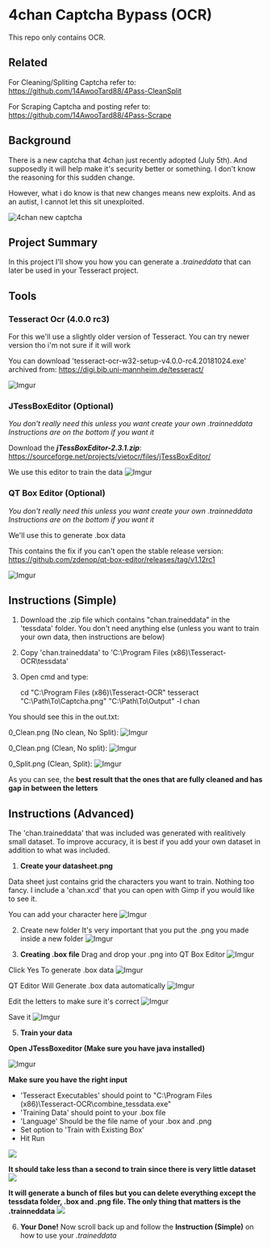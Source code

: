 # 4chan Captcha Bypass (OCR)

This repo only contains OCR.

## Related

For Cleaning/Spliting Captcha refer to:
https://github.com/14AwooTard88/4Pass-CleanSplit

For Scraping Captcha and posting refer to:
https://github.com/14AwooTard88/4Pass-Scrape


## Background
There is a new captcha that 4chan just recently adopted (July 5th). And supposedly it will help make it's security better or something. I don't know the reasoning for this sudden change.

However, what i do know is that new changes means new exploits. And as an autist, I cannot let this sit unexploited.

![4chan new captcha](https://i.imgur.com/SvYiJZi.png)


## Project Summary

In this project I'll show you how you can generate a *.traineddata* that can later be used in your Tesseract project.

## Tools
### Tesseract Ocr (4.0.0 rc3)
For this we'll use a slightly older version of Tesseract. You can try newer version tho i'm not sure if it will work

You can download 'tesseract-ocr-w32-setup-v4.0.0-rc4.20181024.exe' archived from:
https://digi.bib.uni-mannheim.de/tesseract/

![Imgur](https://i.imgur.com/1SEwoDU.png)

### JTessBoxEditor (Optional)
*You don't really need this unless you want create your own .trainneddata
Instructions are on the bottom if you want it* 

Download the ***jTessBoxEditor-2.3.1.zip***:
https://sourceforge.net/projects/vietocr/files/jTessBoxEditor/

We use this editor to train the data
![Imgur](https://i.imgur.com/JcyaSZn.png)

### QT Box Editor (Optional)
*You don't really need this unless you want create your own .trainneddata
Instructions are on the bottom if you want it* 

We'll use this to generate .box data 

This contains the fix if you can't open the stable release version: 
https://github.com/zdenop/qt-box-editor/releases/tag/v1.12rc1

![Imgur](https://i.imgur.com/t1qg6j6.png)

## Instructions (Simple)
1. Download the .zip file which contains "chan.traineddata" in the 'tessdata' folder. You don't need anything else (unless you want to train your own data, then instructions are below)

2. Copy 'chan.traineddata' to 'C:\Program Files (x86)\Tesseract-OCR\tessdata'

2. Open cmd and type:

    cd "C:\Program Files (x86)\Tesseract-OCR"
    tesseract "C:\Path\To\Captcha.png" "C:\Path\To\Output" -l chan

You should see this in the out.txt:

0_Clean.png (No clean, No Split): 
![Imgur](https://i.imgur.com/r1HLB4x.png)

0_Clean.png (Clean, No split): 
![Imgur](https://i.imgur.com/YtOqim1.png)

0_Split.png (Clean, Split): 
![Imgur](https://i.imgur.com/VWvyWuh.png)

As you can see, the **best result that the ones that are fully cleaned and has gap in between the letters**

## Instructions (Advanced)
The 'chan.traineddata' that was included was generated with realitively small dataset. To improve accuracy, it is best if you add your own dataset in addition to what was included.

1. **Create your datasheet.png**

Data sheet just contains grid the characters you want to train. Nothing too fancy. I include a 'chan.xcd' that you can open with Gimp if you would like to see it.

You can add your character here
![Imgur](https://i.imgur.com/Y3pu8jU.png)

2. Create new folder
It's very important that you put the .png you made inside a new folder
![Imgur](https://i.imgur.com/QU5tJad.png)



4.  **Creating .box file**
Drag and drop your .png into QT Box Editor
![Imgur](https://i.imgur.com/nnzPUEo.png)

Click Yes To generate .box data
![Imgur](https://i.imgur.com/IbrYFpL.png)

QT Editor Will Generate .box data automatically
![Imgur](https://i.imgur.com/2XWgCCZ.png)

Edit the letters to make sure it's correct
![Imgur](https://i.imgur.com/VWaGsPg.png)

Save it
![Imgur](https://i.imgur.com/lGNU0IA.png)

5. **Train your data**

**Open JTessBoxeditor (Make sure you have java installed)**

![Imgur](https://i.imgur.com/5qXotWF.png)

**Make sure you have the right input**
- 'Tesseract Executables' should point to "C:\Program Files (x86)\Tesseract-OCR\combine_tessdata.exe"
- 'Training Data' should point to your .box file
- 'Language' Should be the file name of your .box and .png 
- Set option to 'Train with Existing Box'
- Hit Run

![](https://i.imgur.com/GefClWb.png)

**It should take less than a second to train since there is very little dataset**
![](https://i.imgur.com/buZdZrs.png)

**It will generate a bunch of files but you can delete everything except the tessdata folder, .box and .png file. The only thing that matters is the .trainneddata**
![](https://i.imgur.com/MLNvdxH.png)

6. **Your Done!**
Now scroll back up and follow the **Instruction (Simple)** on how to use your *.traineddata*

